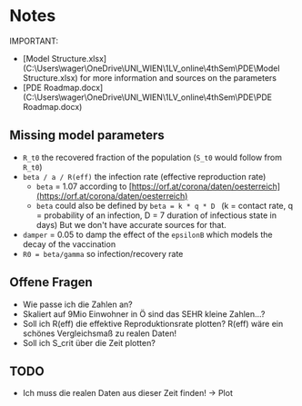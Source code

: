 # Notes 
IMPORTANT: 
* [Model Structure.xlsx](C:\Users\wager\OneDrive\UNI_WIEN\1LV_online\4thSem\PDE\Model Structure.xlsx) for more information and sources on the parameters
* [PDE Roadmap.docx](C:\Users\wager\OneDrive\UNI_WIEN\1LV_online\4thSem\PDE\PDE Roadmap.docx)   

## Missing model parameters
- ``R_t0`` the recovered fraction of the population 
  (``S_t0`` would follow from ``R_t0``)
- ``beta / a / R(eff)`` the infection rate (effective reproduction rate)
  - ``beta`` = 1.07 according to [https://orf.at/corona/daten/oesterreich](https://orf.at/corona/daten/oesterreich)
  - ``beta`` could also be defined by ``beta = k * q * D `` (k = contact rate, q = probability of an infection, D = 7 duration of infectious state in days)
    But we don't have accurate sources for that.
- ``damper`` = 0.05 to damp the effect of the ``epsilonB`` which models the decay of the vaccination  
- ``R0 = beta/gamma`` so infection/recovery rate

## Offene Fragen
- Wie passe ich die Zahlen an?
- Skaliert auf 9Mio Einwohner in Ö sind das SEHR kleine Zahlen...?
- Soll ich R(eff) die effektive Reproduktionsrate plotten? R(eff) wäre ein schönes Vergleichsmaß zu realen Daten!
- Soll ich S_crit über die Zeit plotten? 

## TODO
- Ich muss die realen Daten aus dieser Zeit finden! -> Plot

